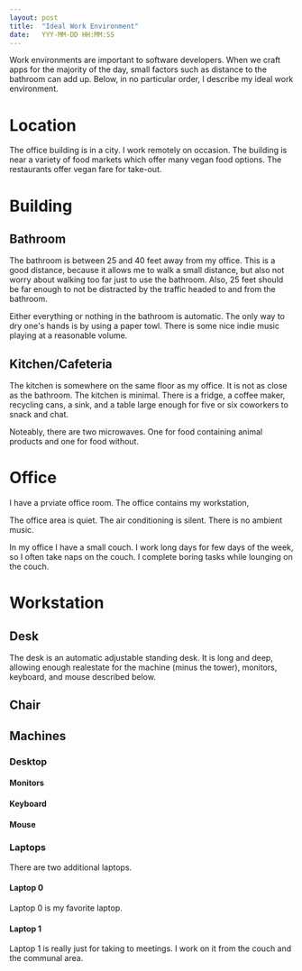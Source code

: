 ```yaml
---
layout: post
title:  "Ideal Work Environment"
date:   YYY-MM-DD HH:MM:SS
---
```

Work environments are important to software developers.
When we craft apps for the majority of the day, small factors such as distance to the bathroom can add up.
Below, in no particular order, I describe my ideal work environment.

# Location

The office building is in a city.
I work remotely on occasion.
The building is near a variety of food markets which offer many vegan food options.
The restaurants offer vegan fare for take-out.

# Building

## Bathroom

The bathroom is between 25 and 40 feet away from my office.
This is a good distance, because it allows me to walk a small distance, but also not worry about walking too far just to use the bathroom.
Also, 25 feet should be far enough to not be distracted by the traffic headed to and from the bathroom.

Either everything or nothing in the bathroom is automatic.
The only way to dry one's hands is by using a paper towl.
There is some nice indie music playing at a reasonable volume.

## Kitchen/Cafeteria

The kitchen is somewhere on the same floor as my office.
It is not as close as the bathroom. 
The kitchen is minimal.
There is a fridge, a coffee maker, recycling cans, a sink, and a table large enough for five or six coworkers to snack and chat.

Noteably, there are two microwaves.
One for food containing animal products and one for food without.

# Office

I have a prviate office room.
The office contains my workstation, 

The office area is quiet.
The air conditioning is silent.
There is no ambient music.

In my office I have a small couch.
I work long days for few days of the week, so I often take naps on the couch.
I complete boring tasks while lounging on the couch.

# Workstation

## Desk

The desk is an automatic adjustable standing desk.
It is long and deep, allowing enough realestate for the machine (minus the tower), monitors, keyboard, and mouse described below.

## Chair



## Machines



### Desktop



#### Monitors



#### Keyboard



#### Mouse



### Laptops

There are two additional laptops.

#### Laptop 0

Laptop 0 is my favorite laptop.

#### Laptop 1

Laptop 1 is really just for taking to meetings.
I work on it from the couch and the communal area.

